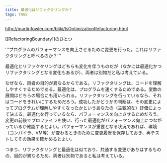 ```yaml
---
title: 最適化はリファクタリングか？
tags: TAGS
---
```


http://martinfowler.com/bliki/IsOptimizationRefactoring.html

[[RefactoringBoundary]]のひとつ

'''プログラムのパフォーマンスを向上させるために変更を行った。これはリファクタリングと呼べるのか？'''

最適化とリファクタリングはどちらも変化を伴うものだが（なかには最適化かつリファクタリングとなる変化もあるが）、両者は別物だと私は考えている。

なぜなら、両者の目的が異なるからである。リファクタリングは、コードを理解しやすくするためである。最適化は、プログラムを速くするためである。変数の展開はどちらの場合にも用いられる。リファクタリングを行っているなら、それはコードをきれいにするためだろう。成功したかどうかの判断は、その変更によってプログラムが理解しやすくなったかというあなたの（主観的な）評価によって決まる。最適化を行っているなら、パフォーマンスを向上させるためだろう。変更の前後でプロファイラを使い、行った最適化がパフォーマンス向上につながっているか確認するとよい。パフォーマンスが重要となる状況であれば、環境（コンパイラ、VM等）が変わるときのために変更履歴を保存しておき、再テストしてその効果を確かめるとよい。

つまり、リファクタリングと最適化は似ており、共通する変更がありはするものの、目的が異なるため、両者は別物であると私は考えている。
